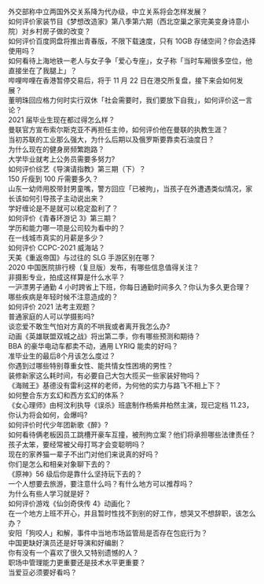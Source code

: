 外交部称中立两国外交关系降为代办级，中立关系将会怎样发展？  
如何评价家装节目《梦想改造家》第八季第六期（西北空巢之家完美变身诗意小院）对乡村房子做的改变？  
如何评价百度网盘将推出青春版，不限下载速度，只有 10GB 存储空间？你会选择使用吗？  
如何看待上海地铁一老人与女子争「爱心专座」，女子称「当时车厢很多空位，他直接坐在了我腿上」？  
哔哩哔哩在香港暂停交易后，将于 11 月 22 日在港交所复盘，接下来会如何发展？  
董明珠回应格力何时实行双休「社会需要时，我们要放下自我」，如何评价这一言论？  
2021 届毕业生现在都过得怎么样？  
曼联官方宣布索尔斯克亚不再担任主帅，如何评价他在曼联的执教生涯？  
当初苏联的工业那么强大，为什么后期以及俄罗斯要靠卖石油度日？  
为什么现在的健身房频繁跑路？  
大学毕业就考上公务员需要多努力?  
如何评价综艺《导演请指教》第三期（下）？  
150 斤瘦到 100 斤需要多久？  
山东一幼师用胶带封男童嘴，警方回应「已被拘」，当孩子在外遭遇类似情况，家长该如何引导孩子主动说出来？  
学好缠论是不是就可以稳定盈利了？  
如何评价《青春环游记 3》第三期？  
学历和能力哪一项是公司较为看中的？  
在一线城市真实的月薪是多少？  
如何评价 CCPC-2021 威海站？  
天美《重返帝国》与过往的 SLG 手游区别在哪？  
2020 中国医院排行榜（复旦版）发布，有哪些信息值得关注？  
非摄影专业，拍成这样算是什么水平？  
一沪漂男子通勤 4 小时跨省上下班，你每日通勤时间多久？你认为多久更合理？  
哪些疾病是年轻时候不注意造成的？  
如何评价 2021 法考主观题？  
普通家庭的人可以学摄影吗?  
谈恋爱不敢生气怕对方真的不哄我或者离开我怎么办?  
动画《英雄联盟双城之战》将出第二季，你有哪些预测和期待？  
BBA 的豪华电动车都卖不动，通用 LYRIQ 能卖的好吗？  
准毕业生的最后8个月该怎么度过？  
你遇到过哪些特别尊重女性、能共情女性困境的男性？  
装修新家这么耗时间，有必要自己大包大揽买一些家装好物吗？  
《海贼王》基德没有雷利这样的老师，为何他的实力与路飞不相上下？  
如何整合东方玄幻和西方玄幻的体系？  
《女心理师》由柯汶利执导《误杀》班底制作杨紫井柏然主演，现已定档 11.23，你认为将会如何，会爆吗?  
如何评价时代少年团新歌《醉》?  
如何看待俩老板因员工跳槽开豪车互撞，被刑拘立案？他们将承担哪些法律责任？  
孩子太笨，要经常被父母打骂才会变聪明吗？  
现在的家养猫一辈子不出门对他们来说真的好吗？  
你们是怎么和相亲对象聊下去的？  
《原神》56 级后你是靠什么坚持玩下去的？  
一个人想要去旅游，要注意什么吗？有什么地方可以推荐吗？  
为什么有些人学习就是好？  
如何评价游戏《仙剑奇侠传 4》动画化？  
在一个地方上班不开心，并且暂时性找不到别的好工作，想哭又不想辞职，该怎么办？  
安阳「狗咬人」和解，事件中当地市场监管局是否存在包庇行为？  
中国更缺好演员还是好导演和好编剧？  
你有没有一个喜欢了很久又特别遗憾的人？  
职场中管理能力更重要还是技术水平更重要？  
当爱豆必须要好看吗？  
